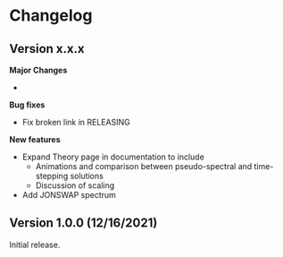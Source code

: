 
# Changelog


## Version x.x.x

**Major Changes**

*

**Bug fixes**

* Fix broken link in RELEASING

**New features**

* Expand Theory page in documentation to include
	* Animations and comparison between pseudo-spectral and time-stepping solutions
	* Discussion of scaling
* Add JONSWAP spectrum

## Version 1.0.0 (12/16/2021)
Initial release.

